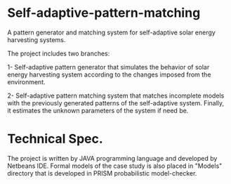 # Self-adaptive-pattern-matching
A pattern generator and matching system for self-adaptive solar energy harvesting systems.

The project includes two branches:

1- Self-adaptive pattern generator that simulates the behavior of solar energy harvesting system according to the changes imposed from the environment.

2- Self-adaptive pattern matching system that matches incomplete models with the previously generated patterns of the self-adaptive system. Finally, it estimates the unknown parameters of the system if need be.

# Technical Spec.
The project is written by JAVA programming language and developed by Netbeans IDE. Formal models of the case study is also placed in "Models" directory that is developed in PRISM probabilistic model-checker. 
